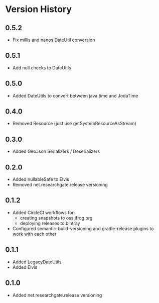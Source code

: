 # Version History

## 0.5.2
* Fix millis and nanos DateUtil conversion

## 0.5.1
* Add null checks to DateUtils

## 0.5.0
* Added DateUtils to convert between java.time and JodaTime

## 0.4.0
* Removed Resource (just use getSystemResourceAsStream)

## 0.3.0
* Added GeoJson Serializers / Deserializers

## 0.2.0
* Added nullableSafe to Elvis
* Removed net.researchgate.release versioning

## 0.1.2
* Added CircleCI workflows for:
  - creating snapshots to oss.jfrog.org
  - deploying releases to bintray
* Configured semantic-build-versioning and gradle-release plugins to work with each other

## 0.1.1
* Added LegacyDateUtils
* Added Elvis

## 0.1.0
* Added net.researchgate.release versioning